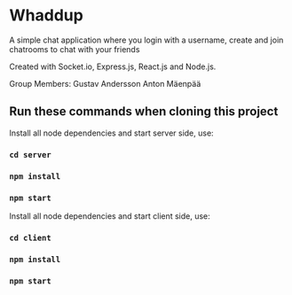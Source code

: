 # Whaddup

A simple chat application where you login with a username, 
create and join chatrooms to chat with your friends

Created with Socket.io, Express.js, React.js and Node.js.

Group Members:
Gustav Andersson
Anton Mäenpää

## Run these commands when cloning this project

Install all node dependencies and start server side, use:

### `cd server`

### `npm install`

### `npm start`

Install all node dependencies and start client side, use:

### `cd client`

### `npm install`

### `npm start`
